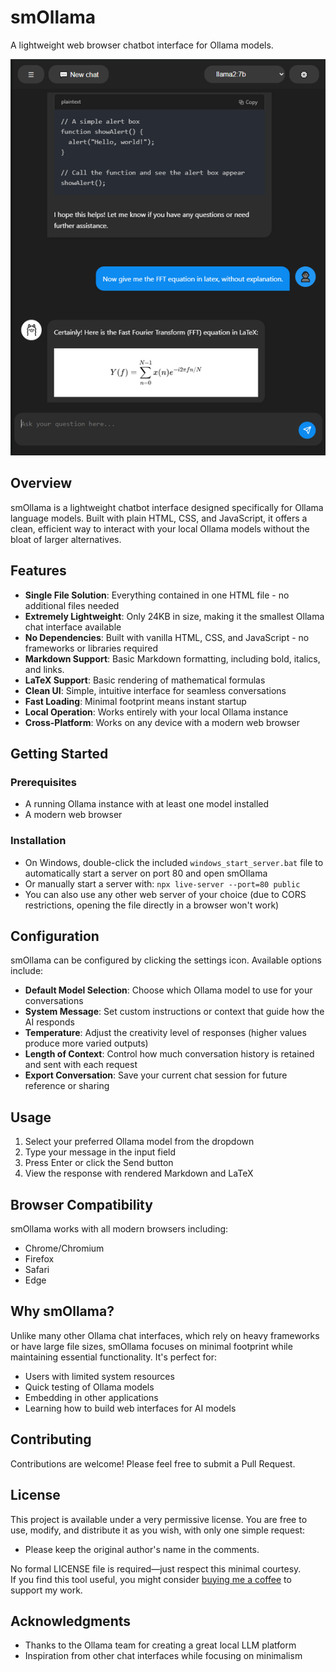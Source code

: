 # smOllama

A lightweight web browser chatbot interface for Ollama models.

![web demonstration](screenshot.png)

## Overview

smOllama is a lightweight chatbot interface designed specifically for Ollama language models. Built with plain HTML, CSS, and JavaScript, it offers a clean, efficient way to interact with your local Ollama models without the bloat of larger alternatives.

## Features

- **Single File Solution**: Everything contained in one HTML file - no additional files needed
- **Extremely Lightweight**: Only 24KB in size, making it the smallest Ollama chat interface available
- **No Dependencies**: Built with vanilla HTML, CSS, and JavaScript - no frameworks or libraries required
- **Markdown Support**: Basic Markdown formatting, including bold, italics, and links.
- **LaTeX Support**: Basic rendering of mathematical formulas
- **Clean UI**: Simple, intuitive interface for seamless conversations
- **Fast Loading**: Minimal footprint means instant startup
- **Local Operation**: Works entirely with your local Ollama instance
- **Cross-Platform**: Works on any device with a modern web browser

## Getting Started

### Prerequisites

- A running Ollama instance with at least one model installed
- A modern web browser

### Installation

- On Windows, double-click the included `windows_start_server.bat` file to automatically start a server on port 80 and open smOllama
- Or manually start a server with: `npx live-server --port=80 public`
- You can also use any other web server of your choice (due to CORS restrictions, opening the file directly in a browser won't work)

## Configuration

smOllama can be configured by clicking the settings icon. Available options include:

- **Default Model Selection**: Choose which Ollama model to use for your conversations
- **System Message**: Set custom instructions or context that guide how the AI responds
- **Temperature**: Adjust the creativity level of responses (higher values produce more varied outputs)
- **Length of Context**: Control how much conversation history is retained and sent with each request
- **Export Conversation**: Save your current chat session for future reference or sharing

## Usage

1. Select your preferred Ollama model from the dropdown
2. Type your message in the input field
3. Press Enter or click the Send button
4. View the response with rendered Markdown and LaTeX

## Browser Compatibility

smOllama works with all modern browsers including:
- Chrome/Chromium
- Firefox
- Safari
- Edge

## Why smOllama?

Unlike many other Ollama chat interfaces, which rely on heavy frameworks or have large file sizes, smOllama focuses on minimal footprint while maintaining essential functionality. It's perfect for:

- Users with limited system resources
- Quick testing of Ollama models
- Embedding in other applications
- Learning how to build web interfaces for AI models

## Contributing

Contributions are welcome! Please feel free to submit a Pull Request.

## License

This project is available under a very permissive license. You are free to use, modify, and distribute it as you wish, with only one simple request:  

- Please keep the original author's name in the comments.  

No formal LICENSE file is required—just respect this minimal courtesy.  
If you find this tool useful, you might consider [buying me a coffee](https://buymeacoffee.com/gunnm) to support my work.

## Acknowledgments

- Thanks to the Ollama team for creating a great local LLM platform
- Inspiration from other chat interfaces while focusing on minimalism

